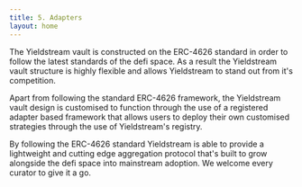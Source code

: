 ```yaml
---
title: 5. Adapters
layout: home
---
```


The Yieldstream vault is constructed on the ERC-4626 standard in order to follow the latest standards of the defi space.
As a result the Yieldstream vault structure is highly flexible and allows Yieldstream to stand out from it's competition.

Apart from following the standard ERC-4626 framework, the Yieldstream vault design is customised to function through the use of a registered adapter based framework that allows users to deploy their own customised strategies through the use of Yieldstream's registry.

By following the ERC-4626 standard Yieldstream is able to provide a lightweight and cutting edge aggregation protocol that's built to grow alongside the defi space into mainstream adoption. We welcome every curator to give it a go.
